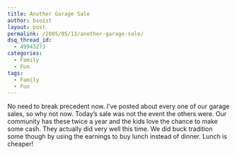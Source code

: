 ```yaml
---
title: Another Garage Sale
author: bsoist
layout: post
permalink: /2005/05/13/another-garage-sale/
dsq_thread_id:
  - 49943273
categories:
  - Family
  - Fun
tags:
  - Family
  - Fun
---
```

No need to break precedent now. I&#8217;ve posted about every one of our garage sales, so why not now. Today&#8217;s sale was not the event the others were. Our community has these twice a year and the kids love the chance to make some cash. They actually did very well this time. We did buck tradition some though by using the earnings to buy lunch instead of dinner. Lunch is cheaper!
